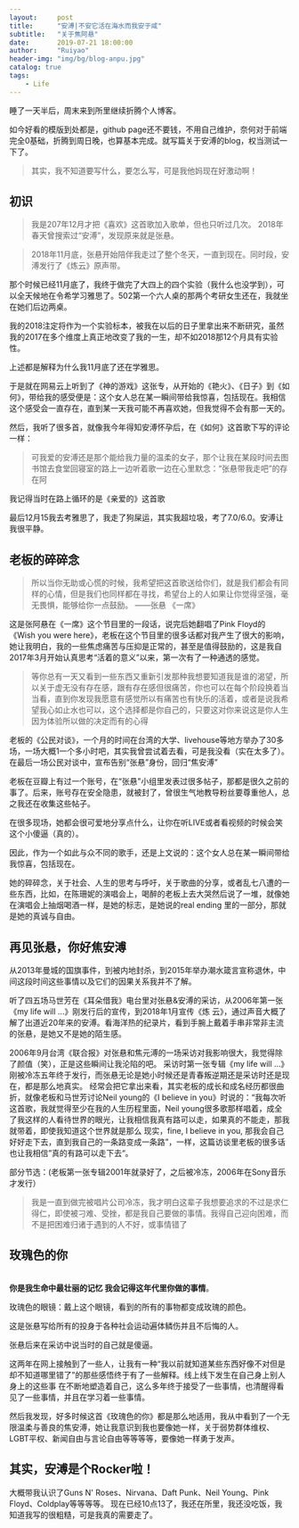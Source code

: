 ```yaml
---
layout:     post
title:      "安溥|不安它活在海水而我安于咸"
subtitle:   "关于焦阿悬"
date:       2019-07-21 18:00:00
author:     "Ruiyao"
header-img: "img/bg/blog-anpu.jpg"
catalog: true
tags:
    - Life
---
```

<p> 睡了一天半后，周末来到所里继续折腾个人博客。</p>
<p>如今好看的模版到处都是，github page还不要钱，不用自己维护，奈何对于前端完全0基础，折腾到周日晚，也算基本完成。就写篇关于安溥的blog，权当测试一下了。</p>

> 其实，我不知道要写什么，要怎么写，可是我他妈现在好激动啊！


## 初识
 > 我是207年12月才把《喜欢》这首歌加入歌单，但也只听过几次。
 > 2018年春天曾搜索过“安溥”，发现原来就是张悬。
 
 > 2018年11月底，张悬开始陪伴我走过了整个冬天，一直到现在。同时段，安溥发行了《炼云》原声带。
 
 那个时候已经11月底了，我终于做完了大四上的四个实验（我什么也没学到），可以全天候地在令希学习雅思了。502第一个六人桌的那两个考研女生还在，我就坐在她们后边两桌。
 
 我的2018注定将作为一个实验标本，被我在以后的日子里拿出来不断研究，虽然我的2017在多个维度上真正地改变了我的一生，却不如2018那12个月具有实验性。
 
 上述都是解释为什么我11月底了还在学雅思。
 
 于是就在网易云上听到了《神的游戏》这张专，从开始的《艳火》、《日子》到《如何》，带给我的感受便是：这个女人总在某一瞬间带给我惊喜，包括现在。我相信这个感受会一直存在，直到某一天我可能不再喜欢她，但我觉得不会有那一天的。
 
 然后，我听了很多首，就像我今年得知安溥怀孕后，在《如何》这首歌下写的评论一样：
 > 可我爱的安溥还是那个能给我力量的温柔的女子，那个让我在某段时间去图书馆去食堂回寝室的路上一边听着歌一边在心里默念：“张悬带我走吧”的存在阿
 
 我记得当时在路上循环的是《亲爱的》这首歌
 
 最后12月15我去考雅思了，我走了狗屎运，其实我超垃圾，考了7.0/6.0。安溥让我很平静。


## 老板的碎碎念
> 所以当你无助或心慌的时候，我希望把这首歌送给你们，就是我们都会有同样的心情，但是我们也同样都在寻找，希望台上的人如果让你觉得坚强，毫无畏惧，能够给你一点鼓励。                      ——张悬 《一席》

这是张阿悬在《一席》这个节目里的一段话，说完后她翻唱了Pink Floyd的《Wish you were here》，老板在这个节目里的很多话都对我产生了很大的影响，她让我明白，我的一些焦虑痛苦与压抑是正常的，甚至是值得鼓励的，这是我自2017年3月开始认真思考“活着的意义”以来，第一次有了一种通透的感觉。

> 等你总有一天又看到一些东西又重新引发那种我想要知道我是谁的渴望，所以关于虚无没有存在感，跟有存在感但很痛苦，你也可以在每个阶段换着当当看，直到你发现我愿意有感觉所以有痛苦也有快乐的活着，或者是说我希望我心如止水也可以，这个选择都是你自己的，只要这对你来说这是你人生因为体验所以做的决定而有的心得

老板的《公民对谈》，一个月的时间在台湾的大学、livehouse等地方举办了30多场，一场大概1一个多小时吧，其实我曾尝试着去看，可是我没看（实在太多了）。在最后一场公民对谈中，宣布告别“张悬”身份，回归“焦安溥”

老板在豆瓣上有过一个账号，在“张悬"小组里发表过很多帖子，那都是很久之前的事了。后来，账号存在安全隐患，就被封了，曾很生气地教导粉丝要尊重他人，总之我还在收集这些帖子。

在很多现场，她都会很可爱地分享点什么，让你在听LIVE或者看视频的时候会笑这个小傻逼（真的）。

因此，作为一个如此与众不同的歌手，还是上文说的：这个女人总在某一瞬间带给我惊喜，包括现在。

她的碎碎念，关于社会、人生的思考与呼吁，关于歌曲的分享，或者乱七八遭的一些东西，比如，在陈珊妮的演唱会上，喝醉的老板上去大哭然后说了一堆，就像她在演唱会上抽烟喝酒一样，是她的标志，是她说的real ending 里的一部分，那就是她的真诚与自由。

## 再见张悬，你好焦安溥
从2013年曼城的国旗事件，到被内地封杀，到2015年举办潮水箴言宣称退休，中间这段时间这些事情以及它们的因果关系我并不了解。

听了四五场马世芳在《耳朵借我》电台里对张悬&安溥的采访，从2006年第一张《my life will ...》刚发行后的宣传，到2018年1月宣传《炼
云》，通过声音大概了解了出道近20年来的安溥。看海洋热的纪录片，看到手腕上戴着手串非常非主流的张悬，是她又不是她的陌生感。

2006年9月台湾《联合报》对张悬和焦元溥的一场采访对我影响很大，我觉得除了颜值（笑），正是这些瞬间让我沦陷的吧。
采访时第一张专辑《my life will ...》刚被冷冻五年终于发行，而张悬无论是她小时候还是青春叛逆期还是采访时还是现在，都是那么地真实。
经常会把它拿出来看，其实老板的成长和成名经历都很曲折，就像老板和马世芳讨论Neil young的《I believe in you》时说的：“我每次听这首歌，我就觉得至少在我的人生历程里面，Neil young很多歌那样唱着，成全了我这样的人看待世界的眼光，让我相信我真有路可以走，如果真的不能走，那我就带着，即使我知道这个世界就是那么
现实，fine, I believe in you, 那我会自己好好走下去，直到我自己的一条路变成一条路”，一样，这篇访谈里老板的很多话也让我相信”真的有路可以走下去“。

部分节选：(老板第一张专辑2001年就录好了，之后被冷冻，2006年在Sony音乐才发行）
> 我是一直到做完被唱片公司冷冻，我才明白这辈子我想要追求的不过是求仁得仁，即使被刁难、受挫，都是我自己要做的事情。我得自己迎向困难，而不是把困难归诸于遇到的人不好，或事情错了

## 玫瑰色的你
<div>
		    
  <br><b>你是我生命中最壮丽的记忆 我会记得这年代里你做的事情</b>。
  
  玫瑰色的眼镜：戴上这个眼镜，看到的所有的事物都变成玫瑰的颜色。
  
  这是张悬写给所有的投身于各种社会运动遍体鳞伤并且不后悔的人。
  
  张悬后来在采访中说当时的自己就是傻逼。
  
  这两年在网上接触到了一些人，让我有一种“我以前就知道某些东西好像不对但是却不知道哪里错了”的那些感悟终于有了一些解释。线上线下发生在自己身上别人身上的这些事
  在不断地塑造着自己，这么多年终于接受了一些事情，也清醒得看见了一些事情，并且在学习着一些事情。
  
  然后我发现，好多时候这首《玫瑰色的你》都是那么地适用，我从中看到了一个无限温柔与善良的焦安溥，她让我意识到我也要像她一样，关于弱势群体维权、LGBT平权、新闻自由与言论自由等等等等，要像她一样勇于发声。
  
  ## 其实，安溥是个Rocker啦！
  
  大概带我认识了Guns N' Roses、Nirvana、Daft Punk、Neil Young、Pink Floyd、Coldplay等等等等。
  现在已经10点13了，我还在所里，我还没吃饭，我知道我写的很粗糙，可是我真的需要走了。
 
   
